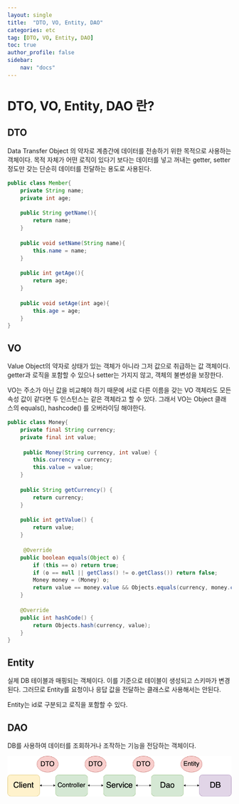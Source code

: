 ```yaml
---
layout: single
title:  "DTO, VO, Entity, DAO"
categories: etc
tag: [DTO, VO, Entity, DAO]
toc: true
author_profile: false
sidebar:
    nav: "docs"
---
```




# DTO, VO, Entity, DAO 란?



## DTO

Data Transfer Object 의 약자로 계층간에 데이터를 전송하기 위한 목적으로 사용하는 객체이다. 목적 자체가 어떤 로직이 있다기 보다는 데이터를 넣고 꺼내는 getter, setter 정도만 갖는 단순히 데이터를 전달하는 용도로 사용된다.



```java
public class Member{
    private String name;
    private int age;
    
    public String getName(){
        return name;
    }
    
    public void setName(String name){
        this.name = name;
    }
    
    public int getAge(){
        return age;
    }
    
    public void setAge(int age){
        this.age = age;
    }
}
```





## VO

Value Object의 약자로 상태가 있는 객체가 아니라 그저 값으로 취급하는 값 객체이다. getter과 로직을 포함할 수 있으나 setter는 가지지 않고, 객체의 불변성을 보장한다. 

VO는 주소가 아닌 값을 비교해야 하기 때문에 서로 다른 이름을 갖는 VO 객체라도 모든 속성 값이 같다면 두 인스턴스는 같은 객체라고 할 수 있다. 그래서 VO는 Object 클래스의 equals(), hashcode() 를 오버라이딩 해야한다. 



```java
public class Money{
    private final String currency;
    private final int value;
    
     public Money(String currency, int value) {
        this.currency = currency;
        this.value = value;
    }

    public String getCurrency() {
        return currency;
    }

    public int getValue() {
        return value;
    }
    
     @Override
    public boolean equals(Object o) {
        if (this == o) return true;
        if (o == null || getClass() != o.getClass()) return false;
        Money money = (Money) o;
        return value == money.value && Objects.equals(currency, money.currency);
    }

    @Override
    public int hashCode() {
        return Objects.hash(currency, value);
    }
}
```







## Entity

실제 DB 테이블과 매핑되는 객체이다. 이를 기준으로 테이블이 생성되고 스키마가 변경된다. 그러므로 Entity를 요청이나 응답 값을 전달하는 클래스로 사용해서는 안된다. 

Entity는 id로 구분되고 로직을 포함할 수 있다. 



## DAO

DB를 사용하여 데이터를 조회하거나 조작하는 기능을 전담하는 객체이다. 



![img1](../images/2022-01-28-DTO/img1.png)
